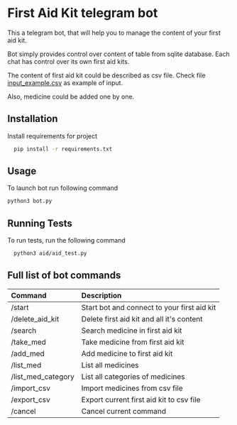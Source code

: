 
# First Aid Kit telegram bot

This a telegram bot, that will help you to manage the content of your first aid kit.

Bot simply provides control over content of table from sqlite database. Each chat has control over its own first aid kits.

The content of first aid kit could be described as csv file. Check file [input_example.csv](aid/input_example.csv) as example of input.

Also, medicine could be added one by one.
 

## Installation

Install requirements for project

```bash
  pip install -r requirements.txt
```


## Usage

To launch bot run following command
```bash
python3 bot.py
```


## Running Tests

To run tests, run the following command

```bash
  python3 aid/aid_test.py
```


## Full list of bot commands

| Command            | Description                                 |
|:-------------------|:--------------------------------------------|
| /start             | Start bot and connect to your first aid kit |
| /delete_aid_kit    | Delete first aid kit and all it's content   |
| /search            | Search medicine in first aid kit            |
| /take_med          | Take medicine from first aid kit            |
| /add_med           | Add medicine to first aid kit               |
| /list_med          | List all medicines                          |
| /list_med_category | List all categories of medicines            |
| /import_csv        | Import medicines from csv file              |
| /export_csv        | Export current first aid kit to csv file    |
| /cancel            | Cancel current command                      |

    